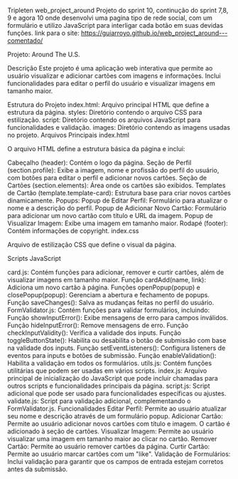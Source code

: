Tripleten web_project_around
Projeto do sprint 10, continução do sprint 7,8, 9 e agora 10 onde desenvolvi uma pagina tipo de rede social, com um formulário e utilizo JavaScript para interligar cada botão em suas devidas funções.
link para o site: https://guiarroyo.github.io/web_project_around---comentado/

Projeto: Around The U.S.

Descrição
Este projeto é uma aplicação web interativa que permite ao usuário visualizar e adicionar cartões com imagens e informações. Inclui funcionalidades para editar o perfil do usuário e visualizar imagens em tamanho maior.

Estrutura do Projeto
index.html: Arquivo principal HTML que define a estrutura da página.
styles: Diretório contendo o arquivo CSS para estilização.
script: Diretório contendo os arquivos JavaScript para funcionalidades e validação.
images: Diretório contendo as imagens usadas no projeto.
Arquivos Principais
index.html

O arquivo HTML define a estrutura básica da página e inclui:

Cabeçalho (header): Contém o logo da página.
Seção de Perfil (section.profile): Exibe a imagem, nome e profissão do perfil do usuário, com botões para editar o perfil e adicionar novos cartões.
Seção de Cartões (section.elements): Área onde os cartões são exibidos.
Templates de Cartão (template.template-card): Estrutura base para criar novos cartões dinamicamente.
Popups:
Popup de Editar Perfil: Formulário para atualizar o nome e a descrição do perfil.
Popup de Adicionar Novo Cartão: Formulário para adicionar um novo cartão com título e URL da imagem.
Popup de Visualizar Imagem: Exibe uma imagem em tamanho maior.
Rodapé (footer): Contém informações de copyright.
index.css

Arquivo de estilização CSS que define o visual da página.

Scripts JavaScript

card.js: Contém funções para adicionar, remover e curtir cartões, além de visualizar imagens em tamanho maior.
Função cardAdd(name, link): Adiciona um novo cartão à página.
Funções openPopup(popup) e closePopup(popup): Gerenciam a abertura e fechamento de popups.
Função saveChanges(): Salva as mudanças feitas no perfil do usuário.
FormValidator.js: Contém funções para validar formulários, incluindo:
Função showInputError(): Exibe mensagens de erro para campos inválidos.
Função hideInputError(): Remove mensagens de erro.
Função checkInputValidity(): Verifica a validade dos inputs.
Função toggleButtonState(): Habilita ou desabilita o botão de submissão com base na validade dos inputs.
Função setEventListeners(): Configura listeners de eventos para inputs e botões de submissão.
Função enableValidation(): Habilita a validação em todos os formulários.
utils.js: Contém funções utilitárias que podem ser usadas em vários scripts.
index.js: Arquivo principal de inicialização do JavaScript que pode incluir chamadas para outros scripts e funcionalidades principais da página.
script.js: Script adicional que pode ser usado para funcionalidades específicas ou ajustes.
validate.js: Script para validação adicional, complementando o FormValidator.js.
Funcionalidades
Editar Perfil: Permite ao usuário atualizar seu nome e descrição através de um formulário popup.
Adicionar Cartão: Permite ao usuário adicionar novos cartões com título e imagem. O cartão é adicionado à seção de cartões.
Visualizar Imagem: Permite ao usuário visualizar uma imagem em tamanho maior ao clicar no cartão.
Remover Cartão: Permite ao usuário remover cartões da página.
Curtir Cartão: Permite ao usuário marcar cartões com um "like".
Validação de Formulários: Inclui validação para garantir que os campos de entrada estejam corretos antes da submissão.